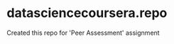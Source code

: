 datasciencecoursera.repo
========================

Created this repo for 'Peer Assessment' assignment
